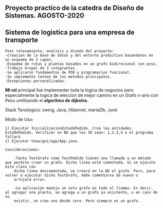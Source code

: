 
 <h2 centre>Proyecto practico de la catedra de Diseño de Sistemas. AGOSTO-2020 </h2>
 
 ## Sistema de logistica para una empresa de transporte
    Post relevamiento, analisis y diseño del proyecto: 
    -Creacion de la base de datos y del entorno productivo basandonos en un esquema de 3 capaz.
    -Esquema de rutas y plantas basados en un grafo bidirecional con peso.
    -Trabajo Grupal de 3 integrantes.
    -Se aplicaron fundamentos de POO y programacion funcional.
    -Se implemento testeo de los metodos principales.
    -Excepciones personalizadas.
     
 
 <b>Mi rol</b> principal fue implementar toda la logica de negocios pero especialmente la logica de eleccion de mejor camino en un Grafo n-ario con Peso untilizando el <b>algoritmo de dijkstra.</b>

Stack Tenologico:
    swing, Java, Hibernet, mariaDb, Junit


Modo de Uso:
    
    1) Ejecutar InicializacionEstadoPedido. Crea las entidades EstadoPedido. Verificar en BD que los ID sean: 1,2,3,4 o el programa fallará
    2) Ejecutar View/gui/app/App.java. 
    
    Consideraciones:
    
        -Tanto TestGrafo como TestPedido tienen una llamada a un método que permite crear un grafo. Dicha linea está comentada. Si se ejecuta esta clase con 
        dicha linea descomentada, se creará en la BD el grafo. Pero, para volver a ejecutar dicho TestGrafo, debe comentarse de nuevo o 
        arrojará error. 
        
        -La aplicación maneja un solo grafo en todo el tiempo. Es decir, al agregar una planta, se agrega a un grafo ya existente, o en caso de no 
        existir, se crea uno desde cero. Pero siempre es un grafo. 
        
        
        
         
        

    
